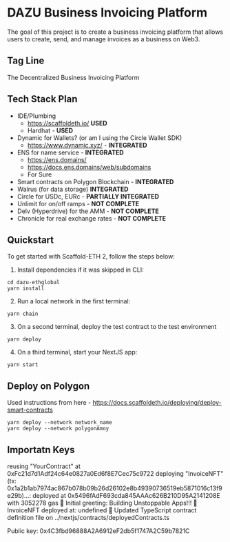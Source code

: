 # DAZU Business Invoicing Platform

The goal of this project is to create a business invoicing platform that allows users to create, send, and manage invoices as a business on Web3.

## Tag Line

The Decentralized Business Invoicing Platform

## Tech Stack Plan

- IDE/Plumbing
	- https://scaffoldeth.io/ **USED**
	- Hardhat - **USED**
- Dynamic for Wallets? (or am I using the Circle Wallet SDK)
	- https://www.dynamic.xyz/ - **INTEGRATED**
- ENS for name service - **INTEGRATED**
	- https://ens.domains/
	- https://docs.ens.domains/web/subdomains
	- For Sure
- Smart contracts on Polygon Blockchain - **INTEGRATED**
- Walrus (for data storage)  **INTEGRATED**
- Circle for USDc, EURc - **PARTIALLY INTEGRATED**
- Unlimit for on/off ramps - **NOT COMPLETE**
- Delv (Hyperdrive) for the AMM -  **NOT COMPLETE**
- Chronicle for real exchange rates - **NOT COMPLETE**


## Quickstart

To get started with Scaffold-ETH 2, follow the steps below:

1. Install dependencies if it was skipped in CLI:

```
cd dazu-ethglobal
yarn install
```

2. Run a local network in the first terminal:

```
yarn chain
```

3. On a second terminal, deploy the test contract to the test environment

```
yarn deploy
```

4. On a third terminal, start your NextJS app:

```
yarn start
```

## Deploy on Polygon

Used instructions from here - https://docs.scaffoldeth.io/deploying/deploy-smart-contracts

```
yarn deploy --network network_name
yarn deploy --network polygonAmoy
```

## Importatn Keys

reusing "YourContract" at 0xFc21d7d1Adf24c64e0827a0Ed6f8E7Cec75c9722
deploying "InvoiceNFT" (tx: 0x1a2b1ab7974ac867b078b09b26d26102e8b49390736519eb5871016c13f9e29b)...: deployed at 0x5496fAdF693cda845AAAc626B210D95A2141208E with 3052278 gas
👋 Initial greeting: Building Unstoppable Apps!!!
📄 InvoiceNFT deployed at: undefined
📝 Updated TypeScript contract definition file on ../nextjs/contracts/deployedContracts.ts

Public key: 0x4C3fbd96888A2A6912eF2db5f1747A2C59b7821C


